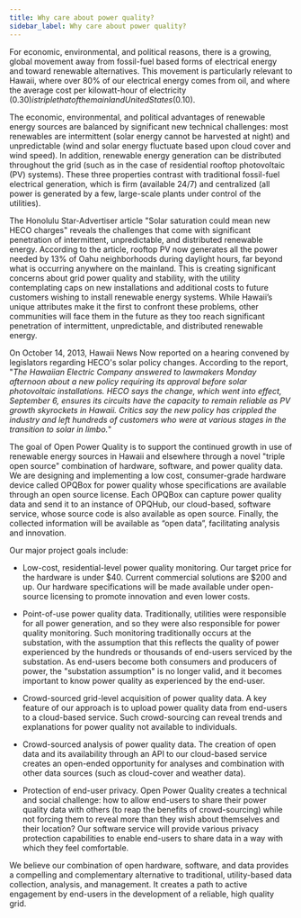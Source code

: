 ```yaml
---
title: Why care about power quality?
sidebar_label: Why care about power quality?
---
```


For economic, environmental, and political reasons, there is a growing, global movement away from fossil-fuel based forms of electrical energy and toward renewable alternatives. This movement is particularly relevant to Hawaii, where over 80% of our electrical energy comes from oil, and where the average cost per kilowatt-hour of electricity ($0.30) is triple that of the mainland United States ($0.10).

The economic, environmental, and political advantages of renewable energy sources are balanced by significant new technical challenges: most renewables are intermittent (solar energy cannot be harvested at night) and unpredictable (wind and solar energy fluctuate based upon cloud cover and wind speed).  In addition, renewable energy generation can be distributed throughout the grid (such as in the case of residential rooftop photovoltaic (PV) systems). These three properties contrast with traditional fossil-fuel electrical generation, which is firm (available 24/7) and centralized (all power is generated by a few, large-scale plants under control of the utilities).

The Honolulu Star-Advertiser article "Solar saturation could mean new HECO charges" reveals the challenges that come with significant penetration of intermittent, unpredictable, and distributed renewable energy.  According to the article, rooftop PV now generates all the power needed by 13% of Oahu neighborhoods during daylight hours, far beyond what is occurring anywhere on the mainland. This is creating significant concerns about grid power quality and stability, with the utility contemplating caps on new installations and additional costs to future customers wishing to install renewable energy systems.  While Hawaii’s unique attributes make it the first to confront these problems, other communities will face them in the future as they too reach significant penetration of intermittent, unpredictable, and distributed renewable energy.

On October 14, 2013, Hawaii News Now reported on a hearing convened by legislators regarding HECO's solar policy changes.  According to the report, "*The Hawaiian Electric Company answered to lawmakers Monday afternoon about a new policy requiring its approval before solar photovoltaic installations. HECO says the change, which went into effect, September 6, ensures its circuits have the capacity to remain reliable as PV growth skyrockets in Hawaii. Critics say the new policy has crippled the industry and left hundreds of customers who were at various stages in the transition to solar in limbo.*" 

The goal of Open Power Quality is to support the continued growth in use of renewable energy sources in Hawaii and elsewhere through a novel "triple open source" combination of hardware, software, and power quality data. We are designing and implementing a  low cost, consumer-grade hardware device called OPQBox for power quality whose specifications are available through an open source license.  Each OPQBox can capture power quality data and send it to an instance of OPQHub, our cloud-based, software service, whose source code is also available as open source.  Finally, the collected information will be available as “open data”, facilitating analysis and innovation.

Our major project goals include:

  * Low-cost, residential-level power quality monitoring.  Our target price for the hardware is under $40.  Current commercial solutions are $200 and up.  Our hardware specifications will be made available under open-source licensing to promote innovation and even lower costs.
  
  * Point-of-use power quality data.  Traditionally, utilities were responsible for all power generation, and so they were also responsible for power quality monitoring.  Such monitoring traditionally occurs at the substation, with the assumption that this reflects the quality of power experienced by the hundreds or thousands of end-users serviced by the substation.  As end-users become both consumers and producers of power, the "substation assumption" is no longer valid, and it becomes important to know power quality as experienced by the end-user.
  
  * Crowd-sourced grid-level acquisition of power quality data.  A key feature of our approach is to upload power quality data from end-users to a cloud-based service. Such crowd-sourcing can reveal trends and explanations for power quality not available to individuals.

  * Crowd-sourced analysis of power quality data.  The creation of open data and its availability through an API to our cloud-based service creates an open-ended opportunity for analyses and combination with other data sources (such as cloud-cover and weather data).

  * Protection of end-user privacy.  Open Power Quality creates a technical and social challenge: how to allow end-users to share their power quality data with others (to reap the benefits of crowd-sourcing) while not forcing them to reveal more than they wish about themselves and their location?   Our software service will provide various privacy protection capabilities to enable end-users to share data in a way with which they feel comfortable.

We believe our combination of open hardware, software, and data provides a compelling and complementary alternative to traditional, utility-based data collection, analysis, and management. It creates a path to active engagement by end-users in the development of a reliable, high quality grid.



